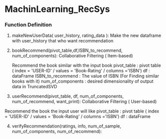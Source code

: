 # MachinLearning_RecSys

### Function Definition

1. makeNewUserData( user_history, rating_data ):
  Make the new dataframe with user_history that who want recommendation

2. bookRecommend(pivot_table,df,ISBN_to_recommend, num_of_components):
    Collaborative Filtering ( Item-based)
    
    Recommend the book similar with the input book
    pivot_table : pivot table ( index = 'USER-ID' / values = 'Book-Rating' / columns ='ISBN')
    df : dataFrame
    ISBN_to_recommend : The value of ISBN (For Finding similar books with it)
    num_of_components : desired dimensionality of output data in TruncatedSVD


3. userRecommend(pivot_table, df, num_of_components, num_of_recommend, want_print):
  Collaborative Filtering ( User-based)
  
  Recommend the book the input user will like
  pivot_table : pivot table ( index = 'USER-ID' / values = 'Book-Rating' / columns ='ISBN')
  df : dataFrame

4. verifyRecommendation(ratings, info, num_of_sample, num_of_components, num_of_recommend):
